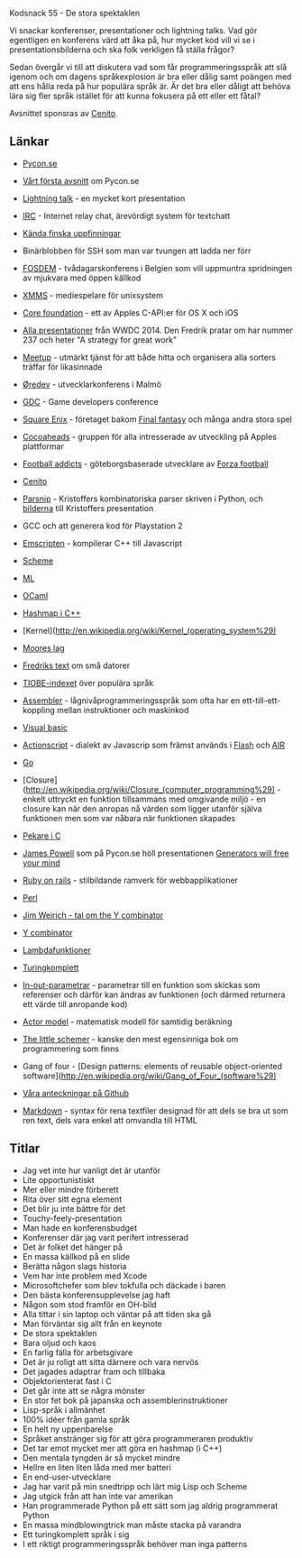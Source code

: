 Kodsnack 55 - De stora spektaklen

Vi snackar konferenser, presentationer och lightning talks. Vad gör egentligen en konferens värd att åka på, hur mycket kod vill vi se i presentationsbilderna och ska folk verkligen få ställa frågor?

Sedan övergår vi till att diskutera vad som får programmeringsspråk att slå igenom och om dagens språkexplosion är bra eller dålig samt poängen med att ens hålla reda på hur populära språk är. Är det bra eller dåligt att behöva lära sig fler språk istället för att kunna fokusera på ett eller ett fåtal?

Avsnittet sponsras av [Cenito](http://www.cenito.se/jobs).

## Länkar ##
* [Pycon.se](http://www.pycon.se)
* [Vårt första avsnitt](http://kodsnack.se/blog/2014/5/31/kodsnack-53-gr-en-python-5) om Pycon.se
* [Lightning talk](http://en.wikipedia.org/wiki/Lightning_talk) - en mycket kort presentation
* [IRC](http://en.wikipedia.org/wiki/IRC) - Internet relay chat, ärevördigt system för textchatt
* [Kända finska uppfinningar](https://twitter.com/pyconse/status/468763195147300864)

* Binärblobben för SSH som man var tvungen att ladda ner förr

* [FOSDEM](https://fosdem.org/) - tvådagarskonferens i Belgien som vill uppmuntra spridningen av mjukvara med öppen källkod
* [XMMS](http://www.xmms.org) - mediespelare för unixsystem
* [Core foundation](http://en.wikipedia.org/wiki/Core_Foundation) - ett av Apples C-API:er för OS X och iOS
* [Alla presentationer](https://developer.apple.com/videos/wwdc/2014/) från WWDC 2014. Den Fredrik pratar om har nummer 237 och heter "A strategy for great work"
* [Meetup](http://www.meetup.com) - utmärkt tjänst för att både hitta och organisera alla sorters träffar för likasinnade
* [Øredev](http://www.oredev.org) - utvecklarkonferens i Malmö
* [GDC](http://www.gdceurope.com) - Game developers conference
* [Square Enix](http://en.wikipedia.org/wiki/Square_enix) - företaget bakom [Final fantasy](http://en.wikipedia.org/wiki/Final_Fantasy) och många andra stora spel
* [Cocoaheads](http://cocoaheads.org) - gruppen för alla intresserade av utveckling på Apples plattformar
* [Football addicts](http://www.footballaddicts.com) - göteborgsbaserade utvecklare av [Forza football](http://www.footballaddicts.com/livescore-addicts/ff.html)
* [Cenito](http://www.cenito.se/jobs)
* [Parsnip](https://github.com/krig/parsnip) - Kristoffers kombinatoriska parser skriven i Python, och [bilderna](https://github.com/krig/parsnip-slides) till Kristoffers presentation

* GCC och att generera kod för Playstation 2

* [Emscripten](https://github.com/kripken/emscripten/wiki) - kompilerar C++ till Javascript
* [Scheme](http://schemers.org/)
* [ML](http://www.smlnj.org/sml.html)
* [OCaml](http://ocaml.org/)
* [Hashmap i C++](http://en.wikipedia.org/wiki/Hash_map_%28C%2B%2B%29#Usage_example)
* [Kernel](http://en.wikipedia.org/wiki/Kernel_(operating_system%29)
* [Moores lag](http://en.wikipedia.org/wiki/Moore%27s_law)
* [Fredriks text](http://www.bjoreman.com/diary/2014/tinyComputing.html) om små datorer
* [TIOBE-indexet](http://www.tiobe.com/index.php/content/paperinfo/tpci/index.html) över populära språk
* [Assembler](http://en.wikipedia.org/wiki/Assembly_language) - lågnivåprogrammeringsspråk som ofta har en ett-till-ett-koppling mellan instruktioner och maskinkod
* [Visual basic](http://en.wikipedia.org/wiki/Visual_basic)
* [Actionscript](http://en.wikipedia.org/wiki/ActionScript) - dialekt av Javascrip som främst används i [Flash](http://en.wikipedia.org/wiki/Adobe_Flash_Player) och [AIR](http://en.wikipedia.org/wiki/Adobe_Integrated_Runtime)
* [Go](http://en.wikipedia.org/wiki/Adobe_Flash_Player)
* [Closure](http://en.wikipedia.org/wiki/Closure_(computer_programming%29) - enkelt uttryckt en funktion tillsammans med omgivande miljö - en closure kan när den anropas nå värden som ligger utanför själva funktionen men som var nåbara när funktionen skapades
* [Pekare i C](http://boredzo.org/pointers/)
* [James Powell](https://twitter.com/dontusethiscode) som på Pycon.se höll presentationen [Generators will free your mind](http://www.pyohio.org/schedule/presentation/57/)
* [Ruby on rails](http://rubyonrails.org) - stilbildande ramverk för webbapplikationer
* [Perl](http://en.wikipedia.org/wiki/Perl)
* [Jim Weirich - tal om the Y combinator](http://www.infoq.com/presentations/Y-Combinator)
* [Y combinator](http://en.wikipedia.org/wiki/Fixed-point_combinator#Y_combinator)
* [Lambdafunktioner](http://en.wikipedia.org/wiki/Anonymous_function)
* [Turingkomplett](http://en.wikipedia.org/wiki/Turing_completeness)
* [In-out-parametrar](http://stackoverflow.com/questions/6900035/in-out-parameters-and-how-to-work-with-them-in-c) - parametrar till en funktion som skickas som referenser och därför kan ändras av funktionen (och därmed returnera ett värde till anropande kod)
* [Actor model](http://en.wikipedia.org/wiki/Actor_model) - matematisk modell för samtidig beräkning
* [The little schemer](http://mitpress.mit.edu/books/little-schemer) - kanske den mest egensinniga bok om programmering som finns
* Gang of four - [Design patterns: elements of reusable object-oriented software](http://en.wikipedia.org/wiki/Gang_of_Four_(software%29)
* [Våra anteckningar på Github](https://github.com/kodsnack/shownotes)
* [Markdown](http://en.wikipedia.org/wiki/Markdown) - syntax för rena textfiler designad för att dels se bra ut som ren text, dels vara enkel att omvandla till HTML

## Titlar ##
* Jag vet inte hur vanligt det är utanför
* Lite opportunistiskt
* Mer eller mindre förberett
* Rita över sitt egna element
* Det blir ju inte bättre för det
* Touchy-feely-presentation
* Man hade en konferensbudget
* Konferenser där jag varit perifert intresserad
* Det är folket det hänger på
* En massa källkod på en slide
* Berätta någon slags historia
* Vem har inte problem med Xcode
* Microsoftchefer som blev tokfulla och däckade i baren
* Den bästa konferensupplevelse jag haft
* Någon som stod framför en OH-bild
* Alla tittar i sin laptop och väntar på att tiden ska gå
* Man förväntar sig allt från en keynote
* De stora spektaklen
* Bara oljud och kaos
* En farlig fälla för arbetsgivare
* Det är ju roligt att sitta därnere och vara nervös
* Det jagades adaptrar fram och tillbaka
* Objektorienterat fast i C
* Det går inte att se några mönster
* En stor fet bok på japanska och assemblerinstruktioner
* Lisp-språk i allmänhet
* 100% idéer från gamla språk
* En helt ny uppenbarelse
* Språket anstränger sig för att göra programmeraren produktiv
* Det tar emot mycket mer att göra en hashmap (i C++)
* Den mentala tyngden är så mycket mindre
* Hellre en liten liten låda med mer batteri
* En end-user-utvecklare
* Jag har varit på min snedtripp och lärt mig Lisp och Scheme
* Jag utgick från att han inte var amerikan
* Han programmerade Python på ett sätt som jag aldrig programmerat Python
* En massa mindblowingtrick man måste stacka på varandra
* Ett turingkomplett språk i sig
* I ett riktigt programmeringsspråk behöver man inga patterns
